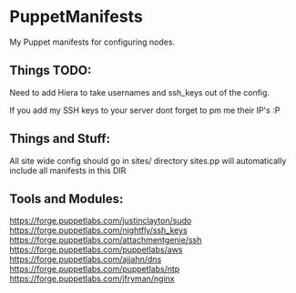 # PuppetManifests
My Puppet manifests for configuring nodes.


Things TODO:
-------------
Need to add Hiera to take usernames and ssh_keys out of the config.

If you add my SSH keys to your server dont forget to pm me their IP's :P


Things and Stuff:
-----------------
All site wide config should go in sites/ directory sites.pp will automatically include all manifests in this DIR


Tools and Modules:
------------------
https://forge.puppetlabs.com/justinclayton/sudo
https://forge.puppetlabs.com/nightfly/ssh_keys
https://forge.puppetlabs.com/attachmentgenie/ssh
https://forge.puppetlabs.com/puppetlabs/aws
https://forge.puppetlabs.com/ajjahn/dns
https://forge.puppetlabs.com/puppetlabs/ntp
https://forge.puppetlabs.com/jfryman/nginx
